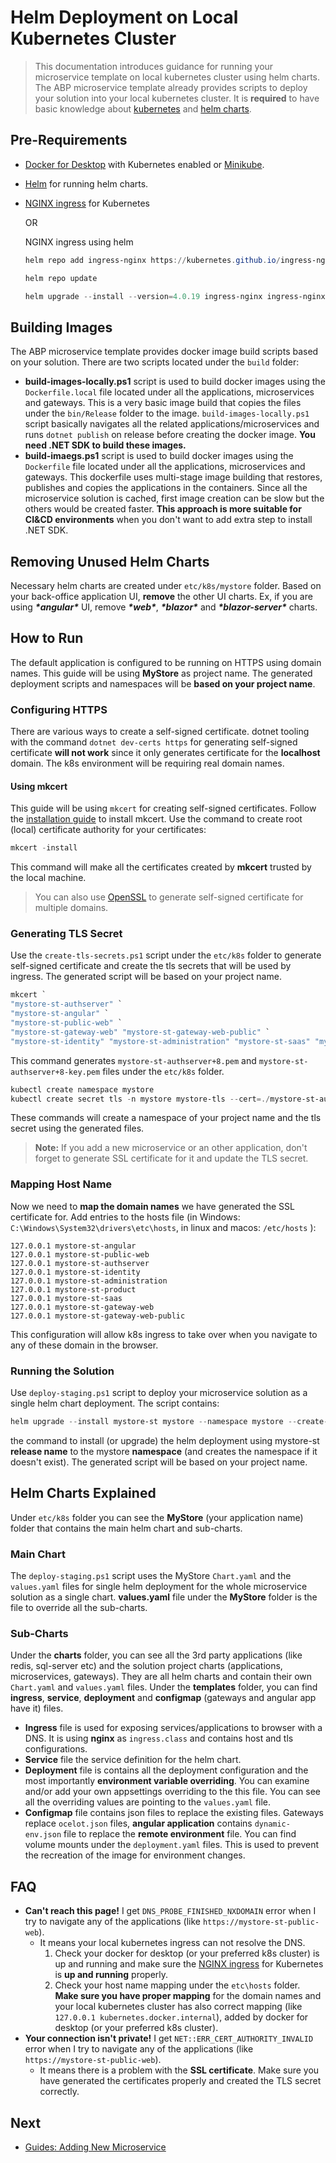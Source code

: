 # Helm Deployment on Local Kubernetes Cluster

> This documentation introduces guidance for running your microservice template on local kubernetes cluster using helm charts. The ABP microservice template already provides scripts to deploy your solution into your local kubernetes cluster. It is **required** to have basic knowledge about [kubernetes](https://kubernetes.io/) and [helm charts](https://helm.sh/). 

##  Pre-Requirements

- [Docker for Desktop](https://www.docker.com/products/docker-desktop/) with Kubernetes enabled or [Minikube](https://minikube.sigs.k8s.io/docs/start/).
- [Helm](https://helm.sh/docs/intro/install/) for running helm charts.

- [NGINX ingress](https://kubernetes.github.io/ingress-nginx/deploy/) for Kubernetes

    OR

    NGINX ingress using helm

  ```powershell
  helm repo add ingress-nginx https://kubernetes.github.io/ingress-nginx
  
  helm repo update
  
  helm upgrade --install --version=4.0.19 ingress-nginx ingress-nginx/ingress-nginx
  ```


## Building Images

The ABP microservice template provides docker image build scripts based on your solution. There are two scripts located under the `build` folder:

- **build-images-locally.ps1** script is used to build docker images using the `Dockerfile.local` file located under all the applications, microservices and gateways. This is a very basic image build that copies the files under the `bin/Release` folder to the image. `build-images-locally.ps1` script basically navigates all the related applications/microservices and runs `dotnet publish` on release before creating the docker image. **You need .NET SDK to build these images.**
- **build-imaegs.ps1** script is used to build docker images using the `Dockerfile` file located under all the applications, microservices and gateways. This dockerfile uses multi-stage image building that restores, publishes and copies the applications in the containers. Since all the microservice solution is cached, first image creation can be slow but the others would be created faster. **This approach is more suitable for CI&CD environments** when you don't want to add extra step to install .NET SDK.

## Removing Unused Helm Charts

Necessary helm charts are created under `etc/k8s/mystore` folder. Based on your back-office application UI, **remove** the other UI charts. Ex, if you are using ***\*angular\**** UI, remove ***\*web\****, ***\*blazor\**** and ***\*blazor-server\**** charts.

## How to Run

The default application is configured to be running on HTTPS using domain names. This guide will be using **MyStore** as project name. The generated deployment scripts and namespaces will be **based on your project name**.

### Configuring HTTPS

There are various ways to create a self-signed certificate. dotnet tooling with the command `dotnet dev-certs https` for generating self-signed certificate **will not work** since it only generates certificate for the **localhost** domain. The k8s environment will be requiring real domain names. 

#### Using mkcert

This guide will be using `mkcert` for creating self-signed certificates. Follow the [installation guide](https://github.com/FiloSottile/mkcert#installation) to install mkcert. Use the command to create root (local) certificate authority for your certificates:

```powershell
mkcert -install
```

This command will make all the certificates created by **mkcert** trusted by the local machine.

> You can also use [OpenSSL](https://www.openssl.org/) to generate self-signed certificate for multiple domains. 

### Generating TLS Secret

Use the `create-tls-secrets.ps1` script under the `etc/k8s` folder to generate self-signed certificate and create the tls secrets that will be used by ingress. The generated script will be based on your project name.

```powershell
mkcert `
"mystore-st-authserver" `
"mystore-st-angular" `
"mystore-st-public-web" `
"mystore-st-gateway-web" "mystore-st-gateway-web-public" `
"mystore-st-identity" "mystore-st-administration" "mystore-st-saas" "mystore-st-product" 
```

This command generates `mystore-st-authserver+8.pem` and `mystore-st-authserver+8-key.pem` files under the `etc/k8s` folder.

```powershell
kubectl create namespace mystore
kubectl create secret tls -n mystore mystore-tls --cert=./mystore-st-authserver+8.pem  --key=./mystore-st-authserver+8-key.pem
```

These commands will create a namespace of your project name and the tls secret using the generated files.

> **Note:** If you add a new microservice or an other application, don't forget to generate SSL certificate for it and update the TLS secret.

### Mapping Host Name

Now we need to **map the domain names** we have generated the SSL certificate for. Add entries to the hosts file (in Windows: `C:\Windows\System32\drivers\etc\hosts`, in linux and macos: `/etc/hosts` ):

```
127.0.0.1 mystore-st-angular
127.0.0.1 mystore-st-public-web
127.0.0.1 mystore-st-authserver
127.0.0.1 mystore-st-identity
127.0.0.1 mystore-st-administration
127.0.0.1 mystore-st-product
127.0.0.1 mystore-st-saas
127.0.0.1 mystore-st-gateway-web
127.0.0.1 mystore-st-gateway-web-public
```

This configuration will allow k8s ingress to take over when you navigate to any of these domain in the browser.

### Running the Solution

Use `deploy-staging.ps1` script to deploy your microservice solution as a single helm chart deployment. The script contains:
```powershell
helm upgrade --install mystore-st mystore --namespace mystore --create-namespace
```

the command to install (or upgrade) the helm deployment using mystore-st **release name** to the mystore **namespace** (and creates the namespace if it doesn't exist). The generated script will be based on your project name.

## Helm Charts Explained

Under `etc/k8s` folder you can see the **MyStore** (your application name) folder that contains the main helm chart and sub-charts. 

### Main Chart

The `deploy-staging.ps1` script uses the MyStore `Chart.yaml` and the `values.yaml` files for single helm deployment for the whole microservice solution as a single chart. **values.yaml** file under the **MyStore** folder is the file to override all the sub-charts.

### Sub-Charts

Under the **charts** folder, you can see all the 3rd party applications (like redis, sql-server etc) and the solution project charts (applications, microservices, gateways). They are all helm charts and contain their own `Chart.yaml` and `values.yaml` files. Under the **templates** folder, you can find **ingress**, **service**, **deployment** and **configmap** (gateways and angular app have it) files.

- **Ingress** file is used for exposing services/applications to browser with a DNS. It is using **nginx** as `ingress.class` and contains host and tls configurations. 
- **Service** file the service definition for the helm chart.
- **Deployment** file is contains all the deployment configuration and the most importantly **environment variable overriding**. You can examine and/or add your own appsettings overriding to the this file. You can see all the overriding values are pointing to the `values.yaml` file.
- **Configmap** file contains json files to replace the existing files. Gateways replace `ocelot.json` files, **angular application** contains `dynamic-env.json` file to replace the **remote environment** file. You can find volume mounts under the `deployment.yaml` files. This is used to prevent the recreation of the image for environment changes. 

## FAQ

- **Can't reach this page!** I get `DNS_PROBE_FINISHED_NXDOMAIN` error when I try to navigate any of the applications (like `https://mystore-st-public-web`).
  - It means your local kubernetes ingress can not resolve the DNS. 
    1) Check your docker for desktop (or your preferred k8s cluster) is up and running and make sure the [NGINX ingress](https://kubernetes.github.io/ingress-nginx/deploy/) for Kubernetes is **up and running** properly.
    2) Check your host name mapping under the `etc\hosts` folder. **Make sure you have proper mapping** for the domain names and your local kubernetes cluster has also correct mapping (like `127.0.0.1 kubernetes.docker.internal`), added by docker for desktop (or your preferred k8s cluster).
- **Your connection isn't private!** I get `NET::ERR_CERT_AUTHORITY_INVALID` error when I try to navigate any of the applications (like `https://mystore-st-public-web`).
  - It means there is a problem with the **SSL certificate**. Make sure you have generated the certificates properly and created the TLS secret correctly.

## Next

- [Guides: Adding New Microservice](add-microservice.md)
